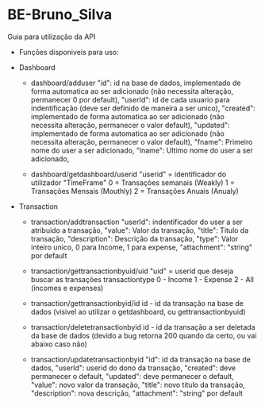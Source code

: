 # BE-Bruno_Silva

Guia para utilização da API 
- Funções disponiveis para uso:

- Dashboard
  - dashboard/adduser 
  "id": id na base de dados, implementado de forma automatica ao ser adicionado (não necessita alteração, permanecer 0 por default),
  "userId": id de cada usuario para indentificação (deve ser definido de maneira a ser unico),
  "created": implementado de forma automatica ao ser adicionado (não necessita alteração, permanecer o valor default),
  "updated": implementado de forma automatica ao ser adicionado (não necessita alteração, permanecer o valor default),
  "fname": Primeiro nome do user a ser adicionado,
  "lname": Ultimo nome do user a ser adicionado,
    
  - dashboard/getdashboard/userid
    "userid" = identificador do utilizador
    "TimeFrame" 
       0 = Transações semanais (Weakly)
       1 = Transações Mensais (Mouthly)
       2 = Transações Anuais (Anualy)
       
       
- Transaction
  - transaction/addtransaction
  "userId": indentificador do user a ser atribuido a transação,
  "value": Valor da transação,
  "title": Titulo da transação,
  "description": Descrição da transação,
  "type": Valor inteiro unico, 0 para Income, 1 para expense,
  "attachment": "string" por default
       
  - transaction/gettransactionbyuid/uid
     "uid" =  userid que deseja buscar as transações
     transactiontype
       0 - Income
       1 - Expense
       2 - All (incomes e expenses)
       
  - transaction/gettransactionbyid/id
     id - id da transação na base de dados (visivel ao utilizar o getdashboard, ou gettransactionbyuid)
     
  - transaction/deletetransactionbyid
     id - id da transação a ser deletada da base de dados (devido a bug retorna  200 quando da certo, ou vai abaixo caso não)   
     
  - transaction/updatetransactionbyid
    "id": id da transação na base de dados,
    "userId": userid do dono da transação,
    "created": deve permanecer o default,
    "updated": deve permanecer o default,
    "value": novo valor da transação,
    "title": novo titulo da transação,
    "description": nova descrição,
    "attachment": "string" por default
     
